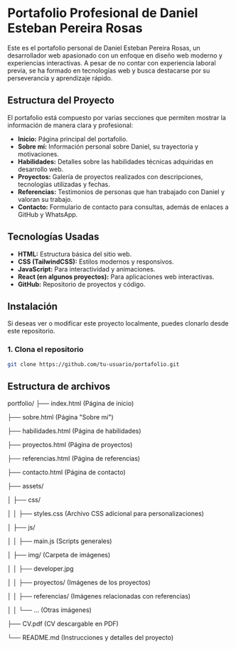 # Portafolio Profesional de Daniel Esteban Pereira Rosas

Este es el portafolio personal de Daniel Esteban Pereira Rosas, un desarrollador web apasionado con un enfoque en diseño web moderno y experiencias interactivas. A pesar de no contar con experiencia laboral previa, se ha formado en tecnologías web y busca destacarse por su perseverancia y aprendizaje rápido.

## Estructura del Proyecto

El portafolio está compuesto por varias secciones que permiten mostrar la información de manera clara y profesional:

- **Inicio:** Página principal del portafolio.
- **Sobre mí:** Información personal sobre Daniel, su trayectoria y motivaciones.
- **Habilidades:** Detalles sobre las habilidades técnicas adquiridas en desarrollo web.
- **Proyectos:** Galería de proyectos realizados con descripciones, tecnologías utilizadas y fechas.
- **Referencias:** Testimonios de personas que han trabajado con Daniel y valoran su trabajo.
- **Contacto:** Formulario de contacto para consultas, además de enlaces a GitHub y WhatsApp.

## Tecnologías Usadas

- **HTML:** Estructura básica del sitio web.
- **CSS (TailwindCSS):** Estilos modernos y responsivos.
- **JavaScript:** Para interactividad y animaciones.
- **React (en algunos proyectos):** Para aplicaciones web interactivas.
- **GitHub:** Repositorio de proyectos y código.

## Instalación

Si deseas ver o modificar este proyecto localmente, puedes clonarlo desde este repositorio.

### 1. Clona el repositorio

```bash
git clone https://github.com/tu-usuario/portafolio.git
```

## Estructura de archivos

portfolio/
├── index.html          (Página de inicio)

├── sobre.html          (Página "Sobre mí")

├── habilidades.html    (Página de habilidades)

├── proyectos.html      (Página de proyectos)

├── referencias.html    (Página de referencias)

├── contacto.html       (Página de contacto)

├── assets/

│   ├── css/

│   │   ├── styles.css  (Archivo CSS adicional para personalizaciones)

│   ├── js/

│   │   ├── main.js     (Scripts generales)

│   ├── img/            (Carpeta de imágenes)

│   │   ├── developer.jpg

│   │   ├── proyectos/  (Imágenes de los proyectos)

│   │   ├── referencias/ (Imágenes relacionadas con referencias)

│   │   └── ...         (Otras imágenes)

├── CV.pdf              (CV descargable en PDF)

└── README.md           (Instrucciones y detalles del proyecto)
